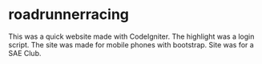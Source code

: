 # roadrunnerracing
This was a quick website made with CodeIgniter. The highlight was a login script. The site was made for mobile phones with bootstrap. Site was for a SAE Club. 
